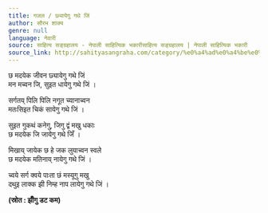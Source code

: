 ```yaml
---
title: गजल / छ्यायेगु गथे जिं
author: सौरभ शाक्य
genre: null
language: नेवारी
source: साहित्य सङ्ग्रहालय - नेपाली साहित्यिक भकारीसाहित्य सङ्ग्रहालय | नेपाली साहित्यिक भकारी
source_link: http://sahityasangraha.com/category/%e0%a4%ad%e0%a4%be%e0%a4%b7%e0%a4%be-%e0%a4%ad%e0%a4%be%e0%a4%b7%e0%a5%80-%e0%a4%b8%e0%a4%be%e0%a4%b9%e0%a4%bf%e0%a4%a4%e0%a5%8d%e0%a4%af/%e0%a4%a8%e0%a5%87%e0%a4%b5%e0%a4%be%e0%a4%b0%e0%a5%80-%e0%a4%b0%e0%a4%9a%e0%a4%a8%e0%a4%be/
---
```


छ मदयेक जीवन छ्यायेगु गथे जिं  
मन मच्वन जि, सुइत धायेगु गथे जिं ।

सर्गतय् पिलि पिलि नगूत च्यानाच्वन  
मतःसिइत चिकं सायेगु गथे जिं ।

सुइत गुकथं कनेगु, जिगु द्वं मखु धकाः  
छ मदयेक जि जायेगु गथे जिँ ।

मिखाय् जायेक छ हे जक लुयाच्वन स्वले  
छ मदयेक मतिनाय् नायेगु गथे जिं ।

च्वये सर्ग क्वये पाःता छं मस्यूगु मखु  
दथुइ लाक्क झी निम्ह नाप लायेगु गथे जिं ।

**(स्रोत : झीँगु डट कम)**
